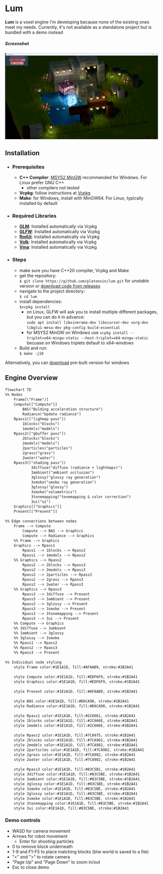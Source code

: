 # Lum
**Lum** is a voxel engine I'm developing because none of the existing ones meet my needs. Currently, it's not available as a standalone project but is bundled with a demo instead

##### Screenshot
![alt text](screenshot_v0.4.png)

## Installation 
- ### Prerequisites
  - **C++ Compiler**: [MSYS2 MinGW](https://www.msys2.org/) recommended for Windows. For Linux prefer GNU C++
    - other compilers not tested
  - **Vcpkg**: follow instructions at [Vcpkg](https://vcpkg.io/en/getting-started)
  - **Make**: for Windows, install with MinGW64. For Linux, typically installed by default
- ### Required Libraries
  - **[GLM](https://github.com/g-truc/glm)**: Installed automatically via Vcpkg
  - **[GLFW](https://www.glfw.org/)**: Installed automatically via Vcpkg
  - **[RmlUi](https://mikke89.github.io/RmlUiDoc/)**: Installed automatically via Vcpkg
  - **[Volk](https://github.com/zeux/volk)**: Installed automatically via Vcpkg
  - **[Vma](https://github.com/GPUOpen-LibrariesAndSDKs/VulkanMemoryAllocator)**: Installed automatically via Vcpkg
- ### Steps  
  - make sure you have C++20 compiler, Vcpkg and Make
  - get the repository: \
`$ git clone https://github.com/platonvin/lum.git` for *unstable* version or [download code from releases](https://github.com/platonvin/lum/releases)     
  - navigate to the project directory:\
`$ cd lum` 
  - install dependencies:\
`$vcpkg install`
    - on Linux, GLFW will ask you to install multiple different packages, but you can do it in advance:\
     `sudo apt install libxinerama-dev libxcursor-dev xorg-dev libglu1-mesa-dev pkg-config build-essential`
    - for MSYS2 MinGW on Windows use `vcpkg install --triplet=x64-mingw-static --host-triplet=x64-mingw-static` becuase on Windows triplets default to x64-windows
  - Build and run:\
`$ make -j10`

Alternatively, you can [download](https://github.com/platonvin/lum/releases) pre-built version for windows

## Engine Overview
```mermaid
flowchart TD
%% Nodes
    Frame[\"Frame"/]
    Compute[["Compute"]]
        BAS("Bulding acceleration structure")
        Radiance("Update radiance")
    Rpass1(["lighmap pass"])
        1blocks("blocks")
        1models("models") 
    Rpass2(["gbuffer pass"])
        2blocks("blocks")
        2models("models") 
        2particles("particles")
        2grass("grass")
        2water("water")
    Rpass3(["shading pass"])
            3diffuse("diffuse (radiance + lightmaps)")
            3ambient("ambient occlusion")
            3glossy("glossy ray generation")
            3smoke("smoke ray generation")
            3glossy("glossy")
            3smoke("volumetrics")
            3tonemapping("tonemapping & color correction")
            3ui("ui")
    Graphics[["Graphics"]]
    Present[["Present"]] 

%% Edge connections between nodes
    Frame --> Compute
        Compute --> BAS --> Graphics
        Compute --> Radiance --> Graphics
    %% Frame --> Graphics
    Graphics --> Rpass1
        Rpass1 --> 1blocks --> Rpass2
        Rpass1 --> 1models --> Rpass2
    %% Graphics --> Rpass2
        Rpass2 --> 2blocks --> Rpass3
        Rpass2 --> 2models --> Rpass3
        Rpass2 --> 2particles --> Rpass3
        Rpass2 --> 2grass --> Rpass3
        Rpass2 --> 2water --> Rpass3
    %% Graphics --> Rpass3
        Rpass3 --> 3diffuse --> Present
        Rpass3 --> 3ambient --> Present
        Rpass3 --> 3glossy --> Present
        Rpass3 --> 3smoke --> Present
        Rpass3 --> 3tonemapping --> Present
        Rpass3 --> 3ui --> Present
    %% Compute --> Graphics
    %% 3diffuse --> 3ambient
    %% 3ambient --> 3glossy
    %% 3glossy --> 3smoke
    %% Rpass1 --> Rpass2
    %% Rpass2 --> Rpass3
    %% Rpass3 --> Present

%% Individual node styling
    style Frame color:#1E1A1D, fill:#AFAAB9, stroke:#1B2A41

    style Compute color:#1E1A1D, fill:#EDF6F9, stroke:#1B2A41
    style Graphics color:#1E1A1D, fill:#EDF6F9, stroke:#1B2A41

    style Present color:#1E1A1D, fill:#AFAAB9, stroke:#1B2A41

    style BAS color:#1E1A1D, fill:#D6CA98, stroke:#1B2A41
    style Radiance color:#1E1A1D, fill:#D6CA98, stroke:#1B2A41

    style Rpass1 color:#1E1A1D, fill:#2C6661, stroke:#1B2A41
    style 1blocks color:#1E1A1D, fill:#2C666E, stroke:#1B2A41
    style 1models color:#1E1A1D, fill:#2C666E, stroke:#1B2A41

    style Rpass2 color:#1E1A1D, fill:#7CA975, stroke:#1B2A41
    style 2blocks color:#1E1A1D, fill:#7CA982, stroke:#1B2A41
    style 2models color:#1E1A1D, fill:#7CA982, stroke:#1B2A41
    style 2particles color:#1E1A1D, fill:#7CA982, stroke:#1B2A41
    style 2grass color:#1E1A1D, fill:#7CA982, stroke:#1B2A41
    style 2water color:#1E1A1D, fill:#7CA982, stroke:#1B2A41

    style Rpass3 color:#1E1A1D, fill:#83C5B1, stroke:#1B2A41
    style 3diffuse color:#1E1A1D, fill:#83C5BE, stroke:#1B2A41
    style 3ambient color:#1E1A1D, fill:#83C5BE, stroke:#1B2A41
    style 3glossy color:#1E1A1D, fill:#83C5BE, stroke:#1B2A41
    style 3smoke color:#1E1A1D, fill:#83C5BE, stroke:#1B2A41
    style 3glossy color:#1E1A1D, fill:#83C5BE, stroke:#1B2A41
    style 3smoke color:#1E1A1D, fill:#83C5BE, stroke:#1B2A41
    style 3tonemapping color:#1E1A1D, fill:#83C5BE, stroke:#1B2A41
    style 3ui color:#1E1A1D, fill:#83C5BE, stroke:#1B2A41
```

### Demo controls
- WASD for camera movement
- Arrows for robot movement
  - Enter for shooting particles
- 0 to remove block underneath
- 1-9 and F1-F5 to place matching blocks (btw world is saved to a file)
- "<" and ">" to rotate camera
- "Page Up" and "Page Down" to zoom in/out
- Esc to close demo
